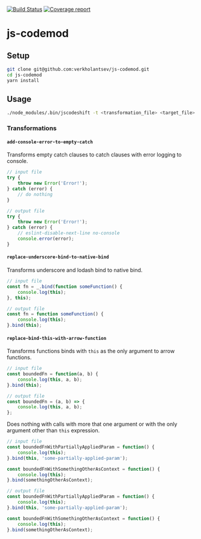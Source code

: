 [![Build Status](https://img.shields.io/travis/verkholantsev/js-codemod.svg)](https://travis-ci.org/verkholantsev/js-codemod)
[![Coverage report](https://img.shields.io/coveralls/github/verkholantsev/js-codemod.svg)](https://coveralls.io/github/verkholantsev/js-codemod)

# js-codemod

## Setup

```sh
git clone git@github.com:verkholantsev/js-codemod.git
cd js-codemod
yarn install
```

## Usage

```sh
./node_modules/.bin/jscodeshift -t <transformation_file> <target_file>
```

### Transformations

#### `add-console-error-to-empty-catch`

Transforms empty catch clauses to catch clauses with error logging to console.

```js
// input file
try {
    throw new Error('Error!');
} catch (error) {
    // do nothing
}

// output file
try {
    throw new Error('Error!');
} catch (error) {
    // eslint-disable-next-line no-console
    console.error(error);
}
```

#### `replace-underscore-bind-to-native-bind`

Transforms underscore and lodash bind to native bind.

```js
// input file
const fn = _.bind(function someFunction() {
    console.log(this);
}, this);

// output file
const fn = function someFunction() {
    console.log(this);
}.bind(this);
```

#### `replace-bind-this-with-arrow-function`

Transforms functions binds with `this` as the only argument to arrow functions.

```js
// input file
const boundedFn = function(a, b) {
    console.log(this, a, b);
}.bind(this);

// output file
const boundedFn = (a, b) => {
    console.log(this, a, b);
};
```

Does nothing with calls with more that one argument or with the only argument other than `this` expression.

```js
// input file
const boundedFnWithPartiallyAppliedParam = function() {
    console.log(this);
}.bind(this, 'some-partially-applied-param');

const boundedFnWithSomethingOtherAsContext = function() {
    console.log(this);
}.bind(somethingOtherAsContext);

// output file
const boundedFnWithPartiallyAppliedParam = function() {
    console.log(this);
}.bind(this, 'some-partially-applied-param');

const boundedFnWithSomethingOtherAsContext = function() {
    console.log(this);
}.bind(somethingOtherAsContext);
```
